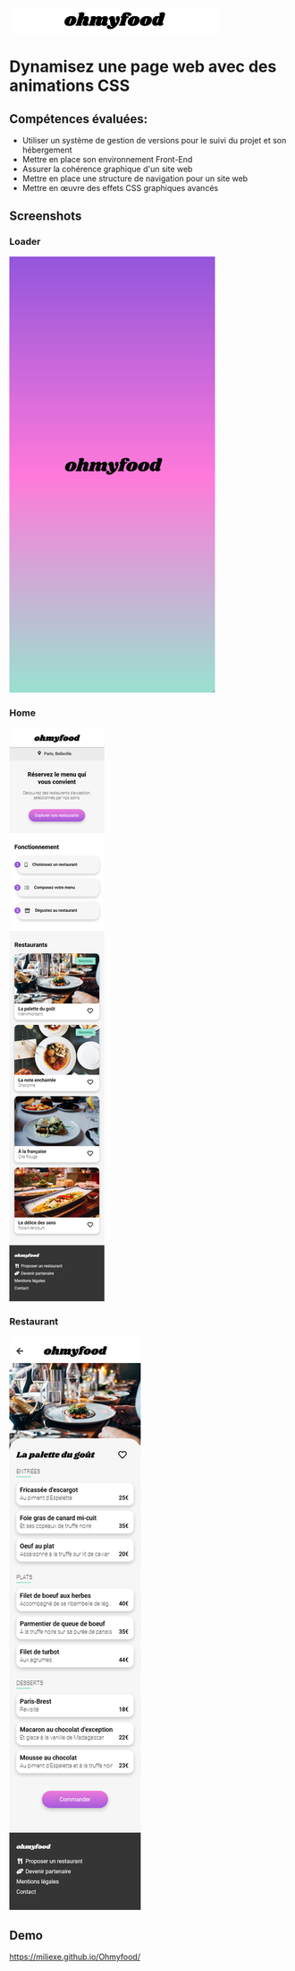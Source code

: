 
![Logo](https://github.com/Miliexe/working_datas/blob/main/Screenshots/Ohmyfood/Ohmyfood_logo.png?raw=true)

# Dynamisez une page web avec des animations CSS



## Compétences évaluées:

 
 - Utiliser un système de gestion de versions pour le suivi du projet et son hébergement
 - Mettre en place son environnement Front-End
 - Assurer la cohérence graphique d'un site web
 - Mettre en place une structure de navigation pour un site web
 - Mettre en œuvre des effets CSS graphiques avancés
## Screenshots

### Loader

![App Screenshot](https://github.com/Miliexe/working_datas/blob/main/Screenshots/Ohmyfood/Ohmyfood_loader.png?raw=true)

### Home

![App Screenshot](https://github.com/Miliexe/working_datas/blob/main/Screenshots/Ohmyfood/Ohmyfood_home.png?raw=true)

### Restaurant

![App Screenshot](https://github.com/Miliexe/working_datas/blob/main/Screenshots/Ohmyfood/Ohmyfood_product.png?raw=true)



## Demo

https://miliexe.github.io/Ohmyfood/

